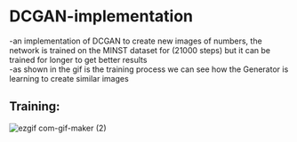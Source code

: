 # DCGAN-implementation
-an implementation of DCGAN to create new images of numbers, the network is trained on the MINST dataset for (21000 steps) but it can be trained for longer to get better results     
-as shown in the gif is the training process we can see how the Generator is learning to create similar images
## Training:
![ezgif com-gif-maker (2)](https://user-images.githubusercontent.com/57813196/110002610-9f504800-7d26-11eb-9b7f-c37e849b32ab.gif)
